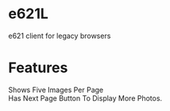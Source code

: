 # e621L
e621 client for legacy browsers 
# Features
Shows Five Images Per Page
<br>
Has Next Page Button To Display More Photos.
